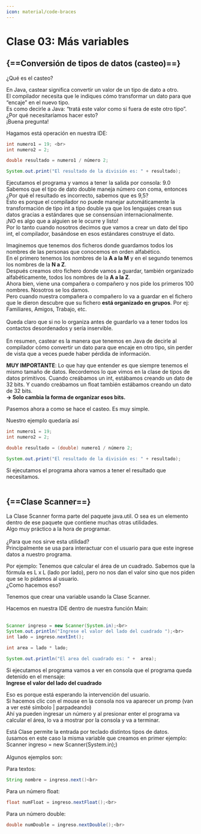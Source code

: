 ```yaml
---
icon: material/code-braces
---
```


# Clase 03: Más variables

## {==Conversión de tipos de datos (casteo)==} 
¿Qué es el casteo?

En Java, castear significa convertir un valor de un tipo de dato a otro. <br>
El compilador necesita que le indiques cómo transformar un dato para que “encaje” en el nuevo tipo.<br>
Es como decirle a Java: “tratá este valor como si fuera de este otro tipo”. <br>
¿Por qué necesitaríamos hacer esto? <br>
¡Buena pregunta!

Hagamos está operación en nuestra IDE:
```java
int numero1 = 19; <br>
int numero2 = 2;

double resultado = numero1 / número 2;

System.out.print("El resultado de la división es: " + resultado);
```
Ejecutamos el programa y vamos a tener la salida por consola: 9.0 <br>
Sabemos que el tipo de dato double maneja número con coma, entonces ¿Por qué el resultado es incorrecto, 
sabemos que es 9,5? <br>
Esto es porque el compilador no puede manejar automáticamente la transformación de tipo int a tipo double ya que 
los lenguajes crean sus datos gracias a estándares que se consensúan internacionalmente. <br>
¡NO es algo que a alguien se le ocurre y listo! <br>
Por lo tanto cuando nosotros decimos que vamos a crear un dato del tipo int, el compilador, 
basándose en esos estándares construye el dato.

Imaginemos que tenemos dos ficheros donde guardamos todos los nombres de las personas que conocemos en orden 
alfabético. <br>
En el primero tenemos los nombres de la **A a la M** y en el segundo tenemos los nombres de la **N a Z**. <br>
Después creamos otro fichero donde vamos a guardar, también organizado alfabéticamente, todos los nombres de 
la **A a la Z**. <br>
Ahora bien, viene una compañera o compañero y nos pide los primeros 100 nombres.
Nosotros se los damos. <br>
Pero cuando nuestra compañera o compañero lo va a guardar en el fichero que le dieron descubre que su fichero 
**está organizado en grupos**. Por ej: Familiares, Amigos, Trabajo, etc. <br><br>
Queda claro que si no lo organiza antes de guardarlo va a tener todos los contactos desordenados y sería inservible.
<br><br>
En resumen, castear es la manera que tenemos en Java de decirle al compilador cómo convertir un dato para 
que encaje en otro tipo, sin perder de vista que a veces puede haber pérdida de información.


**MUY IMPORTANTE**: Lo que hay que entender es que siempre tenemos el mismo tamaño de datos.
Recordemos lo que vimos en la clase de tipos de datos primitivos.
Cuando creábamos un int, estábamos creando un dato de 32 bits. Y cuando creábamos un float también estábamos 
creando un dato de 32 bits. <br>
**→ Solo cambia la forma de organizar esos bits.**

Pasemos ahora a como se hace el casteo. Es muy simple.


Nuestro ejemplo quedaría así
```java
int numero1 = 19;
int numero2 = 2;

double resultado = (double) numero1 / número 2;

System.out.print("El resultado de la división es: " + resultado);
```
Si ejecutamos el programa ahora vamos a tener el resultado que necesitamos.
<br>
<br>
## {==Clase Scanner==} 

La Clase Scanner forma parte del paquete java.util. O sea es un elemento dentro de ese paquete que contiene 
muchas otras utilidades. <br>
Algo muy práctico a la hora de programar.
<br><br>
¿Para que nos sirve esta utilidad? <br>
Principalmente se usa para interactuar con el usuario para que este ingrese datos a nuestro programa.

Por ejemplo: Tenemos que calcular el área de un cuadrado. Sabemos que la fórmula es L x L (lado por lado), 
pero no nos dan el valor sino que nos piden que se lo pidamos al usuario.
<br>¿Como hacemos eso?

Tenemos que crear una variable usando la Clase Scanner.

Hacemos en nuestra IDE dentro de nuestra función Main:<br><br>
```java
Scanner ingreso = new Scanner(System.in);<br>
System.out.println("Ingrese el valor del lado del cuadrado ");<br> 
int lado = ingreso.nextInt();

int area = lado * lado;

System.out.println("El area del cuadrado es: " +  area);
```
Si ejecutamos el programa vamos a ver en consola que el programa queda detenido en el mensaje: <br>
**Ingrese el valor del lado del cuadrado** 

Eso es porque está esperando la intervención del usuario. <br>
Si hacemos clic con el mouse en la consola nos va aparecer un promp (van a  ver esté símbolo | parpadeando) <br>
Ahí ya pueden ingresar un número y al presionar enter el programa va calcular el área, lo va a mostrar por la consola y va a terminar.

Está Clase permite la entrada por teclado distintos tipos de datos. <br>
(usamos en este caso la misma variable que creamos en primer ejemplo: 
Scanner ingreso = new Scanner(System.in);) <br><br>
Algunos ejemplos son:

Para textos: <br>
```java
String nombre = ingreso.next()<br>
```
Para un número float:<br>
```java
float numFloat = ingreso.nextFloat();<br>
```
Para un número double:<br>
```java
double numDouble = ingreso.nextDouble();<br>
```
